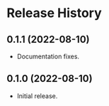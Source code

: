 Release History
===============

0.1.1 (2022-08-10)
------------------

- Documentation fixes.


0.1.0 (2022-08-10)
------------------

-   Initial release.
